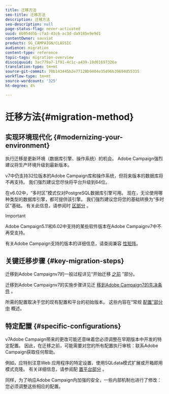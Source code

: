 ```yaml
---
title: 迁移方法
seo-title: 迁移方法
description: 迁移方法
seo-description: null
page-status-flag: never-activated
uuid: 6b954d5b-cfa3-43c6-ac3d-da9185e9e9d1
contentOwner: sauviat
products: SG_CAMPAIGN/CLASSIC
audience: migration
content-type: reference
topic-tags: migration-overview
discoiquuid: 3ac779a7-1f91-4c1c-a439-10d01697326a
translation-type: tm+mt
source-git-commit: 70b143445b2e77128b9404e35d96b39694d55335
workflow-type: tm+mt
source-wordcount: '325'
ht-degree: 4%

---
```



# 迁移方法{#migration-method}

## 实现环境现代化 {#modernizing-your-environment}

执行迁移是更新环境（数据库引擎、操作系统）的机会。 Adobe Campaign强烈建议将生产环境升级到最新版本。

v7中仍支持32位版本的Adobe Campaign库和操作系统，但将来版本的数据库将不再支持。 我们强烈建议您尽快将平台升级到64位。

在v6.02中，“多时区”模式仅对PostgreSQL数据库引擎可用。 现在，无论使用哪种类型的数据库引擎，都可提供该引擎。 我们强烈建议您将您的基础转换为“多时区”基础。 有关此信息，请参阅时 [区部分](../../migration/using/general-configurations.md#time-zones) 。

>[!IMPORTANT]
>
>Adobe Campaign5.11和6.02中支持的某些软件版本在Adobe Campaignv7中不再受支持。
>
>有关Adobe Campaign支持的版本的详细信息，请查阅兼容 [性矩阵](https://helpx.adobe.com/cn/campaign/kb/compatibility-matrix.html)。

## 关键迁移步骤 {#key-migration-steps}

迁移到Adobe Campaignv7的一般过程详见“开始迁移 [之前](../../migration/using/before-starting-migration.md) ”部分。

迁移到Adobe Campaignv7的实施步骤详见迁 [移到Adobe Campaign7的先决条件](../../migration/using/prerequisites-for-migration-to-adobe-campaign-7.md) 。

所需的配置取决于您的现有配置和平台的初始版本。 这些内容在“常规 [配置”部分中](../../migration/using/general-configurations.md) 概述。

## 特定配置 {#specific-configurations}

v7Adobe Campaign带来的更改可能还意味着您必须调整在早期版本中开发的特定配置。 因此，在迁移之前，可能需要对您的所有配置执行审核：联系Adobe Campaign获取任何帮助。

例如，应特别注意Web 应用程序的特定设置、使用SQLdata模式扩展或开箱即用模式克隆。 有关详细信息，请参阅配 [置平台部分](../../migration/using/configuring-your-platform.md) 。

同样，为了响应Adobe Campaign内加强的安全，一些内部机制也进行了修改：您必须调整这些相应的配置。
